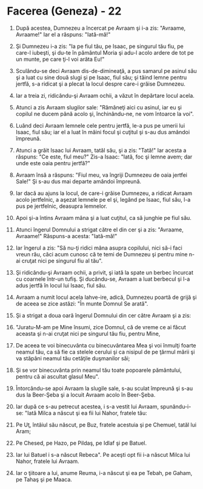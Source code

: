 # Facerea (Geneza) - 22

1. După acestea, Dumnezeu a încercat pe Avraam şi i-a zis: "Avraame, Avraame!" Iar el a răspuns: "Iată-mă!"

2. Şi Dumnezeu i-a zis: "Ia pe fiul tău, pe Isaac, pe singurul tău fiu, pe care-l iubeşti, şi du-te în pământul Moria şi adu-l acolo ardere de tot pe un munte, pe care ţi-l voi arăta Eu!"

3. Sculându-se deci Avraam dis-de-dimineaţă, a pus samarul pe asinul său şi a luat cu sine două slugi şi pe Isaac, fiul său; şi tăind lemne pentru jertfă, s-a ridicat şi a plecat la locul despre care-i grăise Dumnezeu.

4. Iar a treia zi, ridicându-şi Avraam ochii, a văzut în depărtare locul acela.

5. Atunci a zis Avraam slugilor sale: "Rămâneţi aici cu asinul, iar eu şi copilul ne ducem până acolo şi, închinându-ne, ne vom întoarce la voi".

6. Luând deci Avraam lemnele cele pentru jertfă, le-a pus pe umerii lui Isaac, fiul său; iar el a luat în mâini focul şi cuţitul şi s-au dus amândoi împreună.

7. Atunci a grăit Isaac lui Avraam, tatăl său, şi a zis: "Tată!" Iar acesta a răspuns: "Ce este, fiul meu?" Zis-a Isaac: "Iată, foc şi lemne avem; dar unde este oaia pentru jertfă?"

8. Avraam însă a răspuns: "Fiul meu, va îngriji Dumnezeu de oaia jertfei Sale!" Şi s-au dus mai departe amândoi împreună.

9. Iar dacă au ajuns la locul, de care-i grăise Dumnezeu, a ridicat Avraam acolo jertfelnic, a aşezat lemnele pe el şi, legând pe Isaac, fiul său, l-a pus pe jertfelnic, deasupra lemnelor.

10. Apoi şi-a întins Avraam mâna şi a luat cuţitul, ca să junghie pe fiul său.

11. Atunci îngerul Domnului a strigat către el din cer şi a zis: "Avraame, Avraame!" Răspuns-a acesta: "Iată-mă!"

12. Iar îngerul a zis: "Să nu-ţi ridici mâna asupra copilului, nici să-i faci vreun rău, căci acum cunosc că te temi de Dumnezeu şi pentru mine n-ai cruţat nici pe singurul fiu al tău".

13. Şi ridicându-şi Avraam ochii, a privit, şi iată la spate un berbec încurcat cu coarnele într-un tufiş. Şi ducându-se, Avraam a luat berbecul şi l-a adus jertfă în locul lui Isaac, fiul său.

14. Avraam a numit locul acela Iahve-ire, adică, Dumnezeu poartă de grijă şi de aceea se zice astăzi: "În munte Domnul Se arată".

15. Şi a strigat a doua oară îngerul Domnului din cer către Avraam şi a zis:

16. "Juratu-M-am pe Mine însumi, zice Domnul, că de vreme ce ai făcut aceasta şi n-ai cruţat nici pe singurul tău fiu, pentru Mine,

17. De aceea te voi binecuvânta cu binecuvântarea Mea şi voi înmulţi foarte neamul tău, ca să fie ca stelele cerului şi ca nisipul de pe ţărmul mării şi va stăpâni neamul tău cetăţile duşmanilor săi;

18. Şi se vor binecuvânta prin neamul tău toate popoarele pământului, pentru că ai ascultat glasul Meu".

19. Întorcându-se apoi Avraam la slugile sale, s-au sculat împreună şi s-au dus la Beer-Şeba şi a locuit Avraam acolo în Beer-Şeba.

20. Iar după ce s-au petrecut acestea, i s-a vestit lui Avraam, spunându-i-se: "Iată Milca a născut şi ea fii lui Nahor, fratele tău:

21. Pe Uţ, întâiul său născut, pe Buz, fratele acestuia şi pe Chemuel, tatăl lui Aram;

22. Pe Chesed, pe Hazo, pe Pildaş, pe Idlaf şi pe Batuel.

23. Iar lui Batuel i s-a născut Rebeca". Pe aceşti opt fii i-a născut Milca lui Nahor, fratele lui Avraam.

24. Iar o ţiitoare a lui, anume Reuma, i-a născut şi ea pe Tebah, pe Gaham, pe Tahaş şi pe Maaca.

